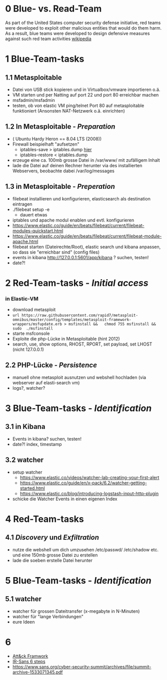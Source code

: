# 0 Blue- vs. Read-Team
As part of the United States computer security defense initiative, red teams were developed to exploit other malicious entities that would do them harm. As a result, blue teams were developed to design defensive measures against such red team activities
[wikipedia](https://en.wikipedia.org/wiki/Blue_team_(computer_security))

# 1 Blue-Team-tasks
## 1.1 Metasploitable
* Datei von USB stick kopieren und in Virtualbox/vmware importieren o.ä.
* VM starten und per Natting auf port 22 und port 80 erreichbar machen
* msfadmin/msfadmin
* testen, ob von elastic VM ping/telnet Port 80 auf metasploitable funktioniert (Ansonsten NAT-Netzwerk o.ä. einrichten) 

## 1.2 In Metasploitable - _Preparation_
* ( Ubuntu Hardy Heron == 8.04 LTS (2008)) 
* Firewall beispielhaft "aufsetzen"
  * iptables-save > iptables.dump [hier](iptables.dump)
  * iptables-restore < iptables.dump
* erzeuge eine ca. 100mb grosse Datei in /var/www/ mit zufälligem Inhalt
* lade die Datei auf deinen Rechner herunter via des installierten Webservers, beobachte dabei /var/log/messages

## 1.3 in Metasploitable - _Preperation_
* filebeat installieren und konfigurieren, elasticsearch als destination eintragen
* ./filebeat setup -e 
   * dauert etwas
* iptables und apache modul enablen und evtl. konfigurieren   
* https://www.elastic.co/guide/en/beats/filebeat/current/filebeat-modules-quickstart.html
* https://www.elastic.co/guide/en/beats/filebeat/current/filebeat-module-apache.html
* filebeat starten (Dateirechte/Root), elastic search und kibana anpassen, so dass sie "erreichbar sind" (config files)
* events in kibana  http://127.0.0.1:5601/app/kibana ? suchen, testen!
* date?!


# 2 Red-Team-tasks - _Initial access_ 
### in Elastic-VM
* download metasploit
 * ```url https://raw.githubusercontent.com/rapid7/metasploit-omnibus/master/config/templates/metasploit-framework-wrappers/msfupdate.erb > msfinstall &&   chmod 755 msfinstall &&  sudo  ./msfinstall ```
* starte msfconsole
* Exploite die php-Lücke in Metasploitable (hint 2012)
 * search, use, show options, RHOST, RPORT, set payload, set LHOST (nicht 127.0.0.1)

## 2.2 PHP-Lücke - _Persistence_
* manuell ohne metasploit ausnutzen und webshell hochladen (via webserver auf elasti-search vm)
* logs?, watcher? 

# 3 Blue-Team-tasks - _Identification_ 
## 3.1 in Kibana 
* Events in kibana? suchen, testen!
* date?! index, timestamp

## 3.2 watcher
* setup watcher 
  * https://www.elastic.co/videos/watcher-lab-creating-your-first-alert
  * https://www.elastic.co/guide/en/x-pack/6.2/watcher-getting-started.html
  * https://www.elastic.co/blog/introducing-logstash-input-http-plugin
* schicke die Watcher Events in einen eigenen Index


# 4 Red-Team-tasks 
## 4.1 _Discovery_ und _Exfiltration_
* nutze die webshell um dich umzusehen /etc/passwd/ /etc/shadow etc. und eine 150mb grosse Datei zu erstellen
* lade die soeben erstelle Datei herunter 


# 5 Blue-Team-tasks - _Identification_
## 5.1 watcher
* watcher für grossen Dateitransfer (x-megabyte in N-Minuten)
* watcher für "lange Verbindungen"
* eure Ideen




# 6 
* [Att&ck Framwork](https://attack.mitre.org/) 
* [IR-Sans 6 steps](https://www.cynet.com/cyber-attacks/incident-response-sans-the-6-steps-in-depth/)
* https://www.sans.org/cyber-security-summit/archives/file/summit-archive-1533071345.pdf

